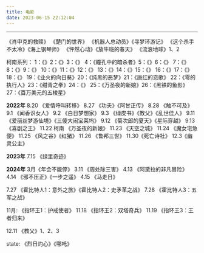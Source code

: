```yaml
---
title: 电影
date: 2023-06-15 22:12:04
---
```

-----
《肖申克的救赎》 《楚门的世界》
《机器人总动员》《寻梦环游记》
《这个杀手不太冷》《海上钢琴师》
《怦然心动》《放牛班的春天》
《流浪地球》1、2

 柯南系列：
 1：《》2：《》3：《》
 4：《瞳孔中的暗杀者》5：《》6：《》
 7：《》8：《》9：《》
 10：《》11：《》12：《》
 13：《》14：《》15：《》
 16：《》17：《》18：《》
 19：《业火的向日葵》20：《纯黑的恶梦》21：《唐红的恋歌》
 22：《零的执行人》23：《绀青之拳》24：《》
 25：《万圣夜的新娘》26：《黑铁的鱼影》27：《百万美元的五棱星》

**2022年**
8.20 《爱情呼叫转移》
8.27 《功夫》《阿甘正传》
8.28 《触不可及》
9.1 《闻香识女人》
9.2 《白日梦想家》
9.3 《绿皮书》《教父》《乱世佳人》
9.11《爱丽丝梦游仙境》《三傻大闹宝莱坞》
9.12 《菊次郎的夏天》《星际穿越》
9.13 《喜剧之王》
11.22 柯南 《万圣夜的新娘》
11.23 《天空之城》
11.24 《魔女宅急便》
11.25 《风之谷》《红猪》
11.26 《鲁邦三世》
11.30《死亡诗社》
12.3《幽灵公主》

**2023年**
7.15 《绿里奇迹》

**2024年**
3月《年会不能停》
3.11 《周处除三害》
4.13 《阿黛拉的非凡冒险》
4.14 《邪不压正》《一步之遥》
4.15 《马走日》

7.27 《霍比特人1：意外之旅》《霍比特人2：史矛革之战》
7.28 《霍比特人3：五军之战》

11月: 《指环王1：护戒使者》
11.18 《指环王2：双塔奇兵》
11.19 《指环王3：王者归来》

12.11 《教父》1、2、3




state: 
《烈日灼心》《哪吒》

